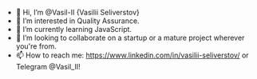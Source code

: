 - 👋 Hi, I’m @Vasil-II {Vasilii Seliverstov}
- 👀 I’m interested in Quality Assurance.
- 🌱 I’m currently learning JavaScript.
- 💞️ I’m looking to collaborate on a startup or a mature project wherever you're from.
- 📫 How to reach me: https://www.linkedin.com/in/vasilii-seliverstov/ or Telegram @Vasil_II!

<!---
Vasil-II/Vasil-II is a ✨ special ✨ repository because its `README.md` (this file) appears on your GitHub profile.
You can click the Preview link to take a look at your changes.
--->
